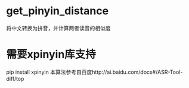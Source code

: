 # get_pinyin_distance
将中文转换为拼音，并计算两者读音的相似度
# 需要xpinyin库支持
pip install xpinyin
本算法参考自百度http://ai.baidu.com/docs#/ASR-Tool-diff/top
